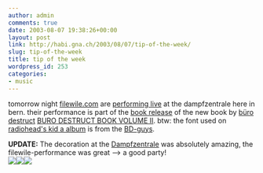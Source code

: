 ```yaml
---
author: admin
comments: true
date: 2003-08-07 19:38:26+00:00
layout: post
link: http://habi.gna.ch/2003/08/07/tip-of-the-week/
slug: tip-of-the-week
title: tip of the week
wordpress_id: 253
categories:
- music
---
```


tomorrow night [filewile.com](http://www.filewile.com/filewile.php) are [performing live](http://www.becult.ch/events/kdz/FMPro?-db=bkdate.fp5&-format=spielplan.html&-lay=cgikdz&-sortfield=dat.am&-sortfield=dat.beginn&dat.am=07.08.2003...&id.anl=kdz&-token.9=sd&-find=&-token.9=detailsd&-skip=1&-max=1) at the dampfzentrale here in bern.
their performance is part of the [book release](http://www.burodestruct.net/bureaudestruct/discotec.html) of the new book by [büro destruct](http://www.burodestruct.net/) [BURO DESTRUCT BOOK VOLUME II](http://www.burodestruct.net/bureaudestruct/bdbook2/index.html). 
btw: the font used on [radiohead's kid a album](http://www.allmusic.com/cg/amg.dll?p=amg&uid=MISS70308071526&sql=Ax9508qtpbtb4) is from the [BD-guys](http://www.typedifferent.com/).


**UPDATE:** The decoration at the [Dampfzentrale](http://www.Dampfzentrale.ch) was absolutely amazing, the filewile-performance was great --> a good party!  
[![](http://habi.gna.ch/blog/images/fw-Picture(1)-tm.jpg)](http://habi.gna.ch/blog/images/fw-Picture(1).jpg)[![](http://habi.gna.ch/blog/images/fw-Picture(4)-tm.jpg)](http://habi.gna.ch/blog/images/fw-Picture(4).jpg)[![](http://habi.gna.ch/blog/images/fw-Picture(5)-tm.jpg)](http://habi.gna.ch/blog/images/fw-Picture(5).jpg)
